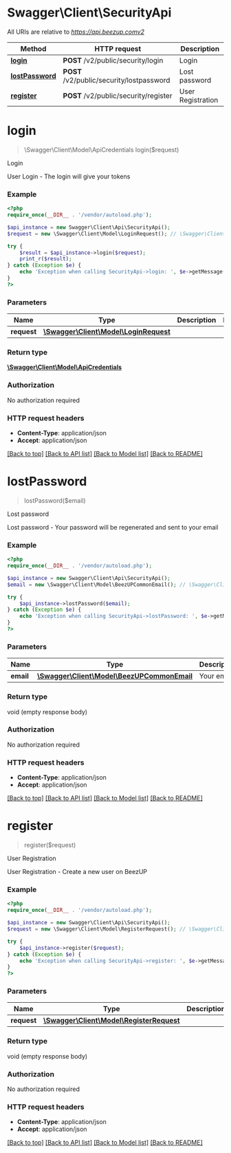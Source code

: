 # Swagger\Client\SecurityApi

All URIs are relative to *https://api.beezup.comv2*

Method | HTTP request | Description
------------- | ------------- | -------------
[**login**](SecurityApi.md#login) | **POST** /v2/public/security/login | Login
[**lostPassword**](SecurityApi.md#lostPassword) | **POST** /v2/public/security/lostpassword | Lost password
[**register**](SecurityApi.md#register) | **POST** /v2/public/security/register | User Registration


# **login**
> \Swagger\Client\Model\ApiCredentials login($request)

Login

User Login - The login will give your tokens

### Example
```php
<?php
require_once(__DIR__ . '/vendor/autoload.php');

$api_instance = new Swagger\Client\Api\SecurityApi();
$request = new \Swagger\Client\Model\LoginRequest(); // \Swagger\Client\Model\LoginRequest | 

try {
    $result = $api_instance->login($request);
    print_r($result);
} catch (Exception $e) {
    echo 'Exception when calling SecurityApi->login: ', $e->getMessage(), PHP_EOL;
}
?>
```

### Parameters

Name | Type | Description  | Notes
------------- | ------------- | ------------- | -------------
 **request** | [**\Swagger\Client\Model\LoginRequest**](../Model/\Swagger\Client\Model\LoginRequest.md)|  |

### Return type

[**\Swagger\Client\Model\ApiCredentials**](../Model/ApiCredentials.md)

### Authorization

No authorization required

### HTTP request headers

 - **Content-Type**: application/json
 - **Accept**: application/json

[[Back to top]](#) [[Back to API list]](../../README.md#documentation-for-api-endpoints) [[Back to Model list]](../../README.md#documentation-for-models) [[Back to README]](../../README.md)

# **lostPassword**
> lostPassword($email)

Lost password

Lost password - Your password will be regenerated and sent to your email

### Example
```php
<?php
require_once(__DIR__ . '/vendor/autoload.php');

$api_instance = new Swagger\Client\Api\SecurityApi();
$email = new \Swagger\Client\Model\BeezUPCommonEmail(); // \Swagger\Client\Model\BeezUPCommonEmail | Your email

try {
    $api_instance->lostPassword($email);
} catch (Exception $e) {
    echo 'Exception when calling SecurityApi->lostPassword: ', $e->getMessage(), PHP_EOL;
}
?>
```

### Parameters

Name | Type | Description  | Notes
------------- | ------------- | ------------- | -------------
 **email** | [**\Swagger\Client\Model\BeezUPCommonEmail**](../Model/\Swagger\Client\Model\BeezUPCommonEmail.md)| Your email |

### Return type

void (empty response body)

### Authorization

No authorization required

### HTTP request headers

 - **Content-Type**: application/json
 - **Accept**: application/json

[[Back to top]](#) [[Back to API list]](../../README.md#documentation-for-api-endpoints) [[Back to Model list]](../../README.md#documentation-for-models) [[Back to README]](../../README.md)

# **register**
> register($request)

User Registration

User Registration - Create a new user on BeezUP

### Example
```php
<?php
require_once(__DIR__ . '/vendor/autoload.php');

$api_instance = new Swagger\Client\Api\SecurityApi();
$request = new \Swagger\Client\Model\RegisterRequest(); // \Swagger\Client\Model\RegisterRequest | 

try {
    $api_instance->register($request);
} catch (Exception $e) {
    echo 'Exception when calling SecurityApi->register: ', $e->getMessage(), PHP_EOL;
}
?>
```

### Parameters

Name | Type | Description  | Notes
------------- | ------------- | ------------- | -------------
 **request** | [**\Swagger\Client\Model\RegisterRequest**](../Model/\Swagger\Client\Model\RegisterRequest.md)|  |

### Return type

void (empty response body)

### Authorization

No authorization required

### HTTP request headers

 - **Content-Type**: application/json
 - **Accept**: application/json

[[Back to top]](#) [[Back to API list]](../../README.md#documentation-for-api-endpoints) [[Back to Model list]](../../README.md#documentation-for-models) [[Back to README]](../../README.md)

